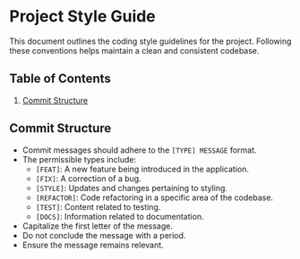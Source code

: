 # Project Style Guide

This document outlines the coding style guidelines for the project. Following these conventions helps maintain a clean and consistent codebase.

## Table of Contents

1. [Commit Structure](#commit-structure)

## Commit Structure

- Commit messages should adhere to the `[TYPE] MESSAGE` format.
- The permissible types include:
  - `[FEAT]`: A new feature being introduced in the application.
  - `[FIX]`: A correction of a bug.
  - `[STYLE]`: Updates and changes pertaining to styling.
  - `[REFACTOR]`: Code refactoring in a specific area of the codebase.
  - `[TEST]`: Content related to testing.
  - `[DOCS]`: Information related to documentation.
- Capitalize the first letter of the message.
- Do not conclude the message with a period.
- Ensure the message remains relevant.